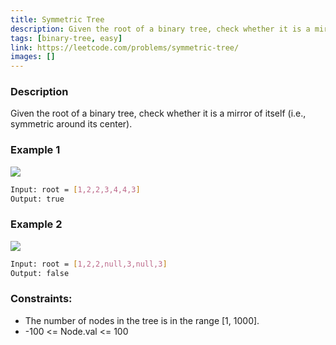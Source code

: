 ```yaml
---
title: Symmetric Tree
description: Given the root of a binary tree, check whether it is a mirror of itself (i.e., symmetric around its center).
tags: [binary-tree, easy]
link: https://leetcode.com/problems/symmetric-tree/
images: []
---
```


### Description

Given the root of a binary tree, check whether it is a mirror of itself (i.e., symmetric around its center).

### Example 1


![](https://assets.leetcode.com/uploads/2021/02/19/symtree1.jpg)

```bash
Input: root = [1,2,2,3,4,4,3]
Output: true
```

### Example 2

![](https://assets.leetcode.com/uploads/2021/02/19/symtree2.jpg)

```bash
Input: root = [1,2,2,null,3,null,3]
Output: false
```

### Constraints:

- The number of nodes in the tree is in the range [1, 1000].
- -100 <= Node.val <= 100